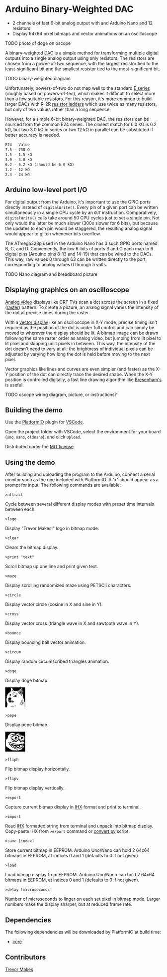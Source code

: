 # Arduino Binary-Weighted DAC

- 2 channels of fast 6-bit analog output with and Arduino Nano and 12 resistors
- Display 64x64 pixel bitmaps and vector animations on an oscilloscope

TODO photo of doge on oscope

A binary-weighted [DAC](https://en.wikipedia.org/wiki/Digital-to-analog_converter) is a simple method for transforming multiple digital outputs into a single analog output using only resistors. The resistors are chosen from a power-of-two sequence, with the largest resistor tied to the least-significant bit and the smallest resistor tied to the most-significant bit.

TODO binary-weighted diagram

Unfortunately, powers-of-two do not map well to the standard [E series](https://en.wikipedia.org/wiki/E_series_of_preferred_numbers) (roughly based on powers-of-ten), which makes it difficult to select more than a few suitable resistors. For this reason, it's more common to build larger DACs with R-2R [resistor ladders](https://en.wikipedia.org/wiki/Resistor_ladder) which use twice as many resistors, but only of two values rather than a long sequence.

However, for a simple 6-bit binary-weighted DAC, the resistors can be sourced from the common E24 series. The closest match for 6.0 kΩ is 6.2 kΩ, but two 3.0 kΩ in series or two 12 kΩ in parallel can be substituted if better accuracy is needed.

```
E24   Value
7.5 - 750 Ω
1.5 - 1.5 kΩ
3.0 - 3.0 kΩ
6.2 - 6.2 kΩ (should be 6.0 kΩ)
1.2 - 12 kΩ
2.4 - 24 kΩ
```

## Arduino low-level port I/O

For digital output from the Arduino, it's important to use the GPIO ports directly instead of `digitalWrite()`. Every pin of a given port can be written simultaneously in a single CPU cycle by an `OUT` instruction. Comparatively, `digitalWrite()` calls take around 50 CPU cycles just to set a single pin. Not only would the latter be much slower (300x slower for 6 bits), but because the updates to each pin would be staggered, the resulting analog signal would appear to glitch whenever bits overflow.

The ATmega328p used in the Arduino Nano has 3 such GPIO ports named B, C, and D. Conveniently, the low 6-bits of ports B and C each map to 6 digital pins (Arduino pins 8-13 and 14-19) that can be wired to the DACs. This way, raw values 0 through 63 can be written directly to the port, corresponding to analog values 0 through 5 volts.

TODO Nano diagram and breadboard picture

## Displaying graphics on an oscilloscope

[Analog video](https://en.wikipedia.org/wiki/Analog_television) displays like CRT TVs scan a dot across the screen in a fixed ([raster](https://en.wikipedia.org/wiki/Raster_scan)) pattern. To create a picture, an analog signal varies the intensity of the dot at precise times during the raster.

With a [vector display](https://en.wikipedia.org/wiki/Vector_monitor) like an oscilloscope in X-Y mode, precise timing isn't required as the position of the dot is under full control and can simply be moved to wherever the display should be lit. A bitmap image can be drawn following the same raster order as analog video, but jumping from lit pixel to lit pixel and skipping unlit pixels in between. This way, the intensity of the dot doesn't need to vary at all; the brightness of individual pixels can be adjusted by varying how long the dot is held before moving to the next pixel. 

Vector graphics like lines and curves are even simpler (and faster) as the X-Y position of the dot can directly trace the desired shape. When the X-Y position is controlled digitally, a fast line drawing algorithm like [Bresenham's](https://en.wikipedia.org/wiki/Bresenham's_line_algorithm) is useful.

TODO oscope wiring diagram, picture, or instructions?

## Building the demo

Use the [PlatformIO](https://platformio.org/) plugin for [VSCode](https://code.visualstudio.com/).

Open the project folder with VSCode, select the environment for your board (`uno`, `nano`, `oldnano`), and click `Upload`.

Distributed under the [MIT license](LICENSE.txt)

## Using the demo

After building and uploading the program to the Arduino, connect a serial monitor such as the one included with PlatformIO. A '>' should appear as a prompt for input. The following commands are available:

```
>attract
```
Cycle between several different display modes with preset time intervals between each.

```
>logo
```
Display "Trevor Makes!" logo in bitmap mode.

```
>clear
```
Clears the bitmap display.

```
>print "text"
```
Scroll bitmap up one line and print given text.

```
>maze
```
Display scrolling randomized maze using PETSCII characters.

```
>circle
```
Display vector circle (cosine in X and sine in Y).

```
>cross
```
Display vector cross (triangle wave in X and sawtooth wave in Y).

```
>bounce
```
Display bouncing ball vector animation.

```
>circum
```
Display random circumscribed triangles animation.

```
>doge
```
Display doge bitmap.

![](bitmaps/doge.png)

```
>pepe
```
Display pepe bitmap.

![](bitmaps/pepe.png)

```
>fliph
```
Flip bitmap display horizontally.

```
>flipv
```
Flip bitmap display vertically.

```
>export
```
Capture current bitmap display in [IHX](https://en.wikipedia.org/wiki/Intel_HEX) format and print to terminal.

```
>import
```
Read [IHX](https://en.wikipedia.org/wiki/Intel_HEX) formatted string from terminal and unpack into bitmap display. Copy-paste IHX from `>export` command or [convert.py](bitmaps/convert.py) script.

```
>save [index]
```
Store current bitmap in EEPROM. Arduino Uno/Nano can hold 2 64x64 bitmaps in EEPROM, at indices 0 and 1 (defaults to 0 if not given).

```
>load
```
Load bitmap display from EEPROM. Arduino Uno/Nano can hold 2 64x64 bitmaps in EEPROM, at indices 0 and 1 (defaults to 0 if not given).

```
>delay [microseconds]
```
Number of microseconds to linger on each set pixel in bitmap mode. Larger numbers make the display sharper, but at reduced frame rate.

## Dependencies

The following dependencies will be downloaded by PlatformIO at build time:

- [core](https://github.com/trevor-makes/core)

## Contributors

[Trevor Makes](mailto:the.trevor.makes@gmail.com)
